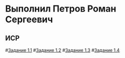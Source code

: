 # Выполнил Петров Роман Сергеевич
## ИСР
#[Задание 1.1](https://github.com/Meresnes/Petrov_Roman_ivt_Practice/blob/main/ИСР/Задание%20ИСР%201.1.docx)
#[Задание 1.2](https://github.com/Meresnes/Petrov_Roman_ivt_Practice/blob/main/ИСР/Задание%20ИСР%201.2%20.docx)
#[Задание 1.3](https://github.com/Meresnes/Petrov_Roman_ivt_Practice/blob/main/ИСР/Задание%20ИСР%201.3.docx)
#[Задание 1.4](https://github.com/Meresnes/Petrov_Roman_ivt_Practice/blob/main/ИСР/Задание%20ИСР%201.4.docx)
